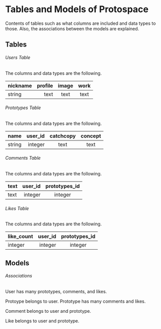 Tables and Models of Protospace
====

Contents of tables such as what columns are included and data types to those. Also, the associations between the models are explained.


## Tables
###### Users Table
The columns and data types are the following.

|  nickname  |   profile   |    image     |    work      |
|:-----------|------------:|:------------:|:------------:|
|   string   |     text    |     text     |     text     |


###### Prototypes Table
The columns and data types are the following.

|     name   |   user_id   |  catchcopy   |    concept   |
|:-----------|------------:|:------------:|:------------:|
|   string   |   integer   |     text     |     text     |

###### Comments Table
The columns and data types are the following.

|    text    |   user_id   |prototypes_id |
|:-----------|------------:|:------------:|
|   text     |   integer   |   integer    |


###### Likes Table
The columns and data types are the following.

| like_count |   user_id   |prototypes_id |
|:-----------|------------:|:------------:|
|   integer  |   integer   |   integer    |

## Models
###### Associations
User has many prototypes, comments, and likes.

Protoype belongs to user.
Prototype has many comments and likes.

Comment belongs to user and prototype.

Like belongs to user and prototype.